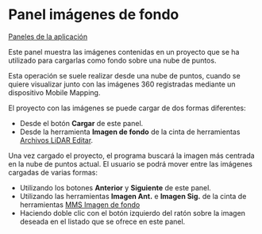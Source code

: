 # Panel imágenes de fondo

&#x20;[Paneles de la aplicación](./)

Este panel muestra las imágenes contenidas en un proyecto que se ha utilizado para cargarlas como fondo sobre una nube de puntos.

Esta operación se suele realizar desde una nube de puntos, cuando se quiere visualizar junto con las imágenes 360 registradas mediante un dispositivo Mobile Mapping.

El proyecto con las imágenes se puede cargar de dos formas diferentes:

* Desde el botón **Cargar** de este panel.
* Desde la herramienta **Imagen de fondo** de la cinta de herramientas [Archivos LiDAR Editar](../../fichas-de-herramientas/ficha-de-herramientas-archivos-lidar/editar-puntos-en-archivos-lidar.md).

Una vez cargado el proyecto, el programa buscará la imagen más centrada en la nube de puntos actual. El usuario se podrá mover entre las imágenes cargadas de varias formas:

* Utilizando los botones **Anterior** y **Siguiente** de este panel.
* Utilizando las herramientas **Imagen Ant.** e **Imagen Sig.** de la cinta de herramientas [MMS Imagen de fondo](../../modulo-mms/imagen-de-fondo.md)
* Haciendo doble clic con el botón izquierdo del ratón sobre la imagen deseada en el listado que se ofrece en este panel.
